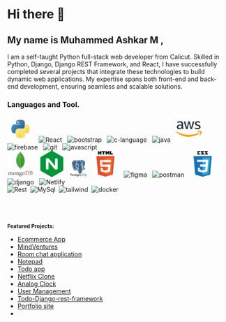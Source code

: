 # Hi there 👋
## My name is Muhammed Ashkar M ,
I am a self-taught Python full-stack web developer
from Calicut. Skilled in Python, Django, Django REST Framework, and React, I have successfully completed several projects that integrate these technologies to build dynamic web applications. My expertise spans both front-end and back-end development, ensuring seamless and scalable solutions.  

### Languages and Tool.  
 

<div align="left">
<img src="https://raw.githubusercontent.com/github/explore/80688e429a7d4ef2fca1e82350fe8e3517d3494d/topics/python/python.png" alt="Python" width="60" height="60"/> &nbsp;
<img src="https://www.patterns.dev/img/reactjs/react-logo@3x.svg" alt="React" width="60" height="60"/> &nbsp;
<img src="https://getbootstrap.com/docs/5.3/assets/brand/bootstrap-logo-shadow.png" alt="bootstrap" width="60" height="60"/> &nbsp;
<img src="https://cdn.jsdelivr.net/gh/devicons/devicon/icons/c/c-original.svg" alt="c-language" width="60" height="60"/> &nbsp;
<img src="https://cdn.jsdelivr.net/gh/devicons/devicon/icons/java/java-original.svg" alt="java" width="60" height="60"/> &nbsp;
<img src="https://raw.githubusercontent.com/devicons/devicon/master/icons/amazonwebservices/amazonwebservices-original-wordmark.svg" alt="aws" width="60" height="60"/> &nbsp;
<img src="https://www.gstatic.com/devrel-devsite/prod/v4513918f2560a1fecca3cf64c2df2e8b263c90b977664567b98ccb062542a623/firebase/images/lockup.svg" alt="firebase" width="60" height="60"/> &nbsp;
<img src="https://cdn.jsdelivr.net/gh/devicons/devicon/icons/git/git-original.svg" alt="git" width="60" height="60"/> &nbsp;
<img src="https://cdn.jsdelivr.net/gh/devicons/devicon/icons/javascript/javascript-original.svg" alt="javascript" width="60" height="60"/> &nbsp;<br/>
<img src="https://raw.githubusercontent.com/devicons/devicon/master/icons/mongodb/mongodb-original-wordmark.svg" alt="mongodb" width="60" height="60"/> &nbsp;
<img src="https://raw.githubusercontent.com/devicons/devicon/master/icons/nginx/nginx-original.svg" alt="nginx" width="60" height="60"/> &nbsp;
<img src="https://raw.githubusercontent.com/devicons/devicon/master/icons/postgresql/postgresql-original-wordmark.svg" alt="Postgres" width="40" height="40"/> &nbsp;
<img src="https://raw.githubusercontent.com/devicons/devicon/master/icons/html5/html5-original-wordmark.svg" alt="html5" width="60" height="60"/> &nbsp;
<img src="https://cdn.jsdelivr.net/gh/devicons/devicon/icons/figma/figma-original.svg" alt="figma" width="60" height="60"/> &nbsp;
<img src="https://www.vectorlogo.zone/logos/getpostman/getpostman-icon.svg" alt="postman" width="60" height="60"/> &nbsp;
<img src="https://raw.githubusercontent.com/devicons/devicon/master/icons/css3/css3-original-wordmark.svg" alt="css3" width="60" height="60"/> &nbsp;
<img src="https://copyassignment.com/wp-content/uploads/2022/06/Django-logo-474x360-1.jpg" alt="django" width="60" height="60"/> &nbsp;
<img src="https://encrypted-tbn0.gstatic.com/images?q=tbn:ANd9GcQrvwgpiqc9FrNeVcW-NQekpPIwIcktyys_nw&s" alt="Netlify" width="60" height="60"/> &nbsp;<br/>
<img src="https://static.codingforentrepreneurs.com/media/series/django-rest-framework-2022/73cb338f-9691-4f95-8895-50f4210ad803.jpg" alt="Rest" width="60" height="60"/>&nbsp;
<img src="https://download.logo.wine/logo/MySQL/MySQL-Logo.wine.png" alt="MySql" width="60" height="60"/>&nbsp;
<img src="https://stackdiary.com/wp-content/uploads/2022/10/Tailwind-CSS-15-Component-Libraries-UI-Kits.png" alt="tailwind" width='60' height='60'/>&nbsp;
<img src="https://encrypted-tbn0.gstatic.com/images?q=tbn:ANd9GcQexC9f1SwiZDCSDvGpFiPIcAHjrzIpE9m1Iw&s" alt="docker" width='60' height='60' /> &nbsp; 
</div>
</div>
<span><br><br></span>

</br>
<div>
  <h2 style="font-size: 12px; font-weight: bold;">Featured Projects:</h2>
  <ul>
  <li><a href="https://github.com/Ashkar-m/ajwa-tech.git">Ecommerce App</a></li>
  <li><a href="https://github.com/Ashkar-m/Mind-Ventures.git">MindVentures</a></li>
  <li><a href="https://github.com/Ashkar-m/chat-app.git">Room chat application</a></li>
  <li><a href="https://github.com/Ashkar-m/notepad.git">Notepad</a></li>
  <li><a href="https://github.com/Ashkar-m/ToDo.git">Todo app</a></li>
  <li><a href="https://github.com/Ashkar-m/Netflix-clone.git">Netflix Clone</a></li>
  <li><a href="https://github.com/Ashkar-m/Analog-Clock.git">Analog Clock</a></li>
  <li><a href="https://github.com/Ashkar-m/Usermanagement.git">User Management</a></li>
  <li><a href="https://github.com/Ashkar-m/Todo-drf.git">Todo-Django-rest-framework</a></li>
  <li><a href="https://github.com/Ashkar-m/Portfolio.git">Portfolio site</a></li>
  <li><a href="https://github.com/Ashkar-m/chat-app> Chat app</a></li>
  </ul>
  

</div>

